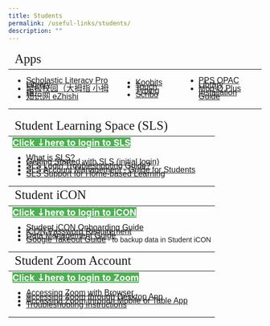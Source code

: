 ```yaml
---
title: Students
permalink: /useful-links/students/
description: ""
---
```

<table style="font-size:16px">
<thead>
	<tr><td colspan="3" style="font-family:impact; font-size:25px">Apps</td></tr>
	</thead>
	<tbody>
		<tr>
			<td style="border: solid 0px black">
				<ul>
					<li style="line-height:0.5; font-family:arial; font-size:16px"><a href="https://slz02.scholasticlearningzone.com/resources/dp-int/dist/#/login3/SGPDT3K" target="_blank">Scholastic Literacy Pro Library</a></li>
					<li style="line-height:0.5; font-family:arial; font-size:16px"><a href="https://zbschools.sg/" target="_blank">早报校园（大拇指 小拇指）</a></li>
					<li style="line-height:0.5; font-family:arial; font-size:16px"><a href="https://www.ezhishi.net/Contents/" target="_blank">知识网 eZhishi</a></li>
				</ul>
			</td>
			<td style="border: solid 0px black">
				<ul>
					<li style="line-height:0.5; font-family:arial; font-size:16px"><a href="https://member.koobits.com/" target="_blank">Koobits</a></li>
					<li style="line-height:0.5; font-family:arial; font-size:16px"><a href="http://www.mindclickonline.com/" target="_blank">Touch Typing</a></li>
					<li style="line-height:0.5; font-family:arial; font-size:16px"><a href="https://www.literatu.com" target="_blank">Scribo</a></li>
				</ul>
		</td>
		<td style="border: solid 0px black">
			<ul>
				<li style="line-height:0.5; font-family:arial; font-size:16px"><a href="https://schoolibrary.moe.edu.sg/punggolpri/cgi-bin/spydus.exe/MSGTRN/WPAC/HOME" target="_blank">PPS OPAC Library</a></li>
			<li style="line-height:0.5; font-family:arial; font-size:16px"><a href="https://plus.moo-o.com/" target="_blank">Moo-O Plus</a><br>	
					<a href="/files/Student/Moo_O/MooO_Student_Installation_Guide2020.pdf" target="_blank">Installation Guide</a></li>
			</ul>
				</td>
		</tr>
	</tbody>
	</table>
<table style="font-size:16px">
<thead>
	<tr><td style="font-family:impact; font-size:25px">Student Learning Space (SLS)</td></tr>
</thead>
<!--SLS-->
<tbody>
		<tr>
			<td style="border: solid 0px black"><a href="https://learning.moe.edu.sg/" target="_blank" style="font-weight:bold; font-size:18px; background-color: #4CAF50; color:white">Click ⇣here to login to SLS</a>
				<ul>
				<li style="line-height:0.5; font-family:arial; font-size:16px"><a href="https://www.youtube.com/watch?v=eKIHRVWxYPI" target="_blank">What is SLS?</a></li>
				<li style="line-height:0.5; font-family:arial; font-size:16px"><a href="/files/Student/SLS/Getting_Started_with_SLS.pdf" target="_blank">Getting Started with SLS (initial login)</a></li>
				<li style="line-height:0.5; font-family:arial; font-size:16px"><a href="https://static.learning.moe.edu.sg/UserGuide/login-troubleshooting.html" target="_blank">SLS Login Troubleshooting Guide?</a></li>
				<li style="line-height:0.5; font-family:arial; font-size:16px"><a href="/files/Student/SLS/sls_acct_mgmt_guide.pdf" target="_blank">SLS Account Management - Guide for Students</a></li>
				<li style="line-height:0.5; font-family:arial; font-size:16px"><a href="/files/Student/SLS/SLS_Support_for_HBL.pdf">SLS Support for Home-based Learning</a></li>
				</ul>
			</td>
		</tr>
</tbody>
<!--Student iCON-->
<thead>
	<tr><td style="font-family:impact; font-size:25px">Student iCON</td></tr>
</thead>
<tbody>
		<tr>
			<td style="border: solid 0px black"><a href="https://workspace.google.com/dashboard" target="_blank" style="font-weight:bold; font-size:18px; background-color: #4CAF50; color:white">Click ⇣here to login to iCON</a>
				<ul>
<!--23 Oct 2023-OB-Link not working
				<li style="line-height:0.5; font-family:arial; font-size:16px"><a target="_blank" href="https://drive.google.com/file/d/1GjW93FmNQh-KE_ZFXEla6WhfwilkJlPV/view?usp=sharing">iCON Password Requirement</a></li>
			<li style="line-height:0.5; font-family:arial; font-size:16px"><a target="_blank" href="https://drive.google.com/file/d/1xfODmtFNFVDerq98M8DEz0lOUSBk2-o0/view">Onboarding Guide - using Chromebook</a></li>
				<li style="line-height:0.5; font-family:arial; font-size:16px"><a target="_blank" href="https://drive.google.com/file/d/1kACPz5QDLl_LtL3YdZDgOwqEP7Tsju2g/view">Onboarding Guide - using Google Chrome from any devices e.g. iPad, HP Laptop</a></li>
-->
					<li style="line-height:0.5; font-family:arial; font-size:16px"><a href="/files/Student/ICON/student_icon_onboarding_guide.pdf" target="_blank" class="noicon">Student iCON Onboarding Guide</a></li>
					<li style="line-height:0.5; font-family:arial; font-size:16px"><a href="/files/Student/ICON/icon_password_requirements.pdf" target="_blank">iCON Password Requirement</a></li>
					<li style="line-height:0.5; font-family:arial; font-size:16px"><a href="/files/Student/ICON/quick_guide_on_student_icon_data_management.pdf" target="_blank">Data Management Guide</a><span style="font-size:14px"></span></li>
					<li style="line-height:0.5; font-family:arial; font-size:16px"><a href="/files/Student/ICON/google_takeout_guide_for_student_icon.pdf" target="_blank">Google Takeout Guide</a><span style="font-size:14px"> - to backup data in Student iCON</span></li>
				</ul>
			</td>
	</tr>
</tbody>
<!--Student Zoom-->
<thead>
	<tr><td style="font-family:impact; font-size:25px">Student Zoom Account</td></tr>
</thead>
<tbody>
		<tr>
			<td style="border: solid 0px black"><a href="https://students-edu-sg.zoom.us/" target="_blank" style="font-weight:bold; font-size:18px; background-color: #4CAF50; color:white">Click ⇣here to login to Zoom</a>
			<ul>
				<li style="line-height:0.5; font-family:arial; font-size:16px"><a href="/files/Student/Zoom/Access_Zoom_Browser.pdf" target="_blank">Accessing Zoom with Browser</a></li>
			<li style="line-height:0.5; font-family:arial; font-size:16px"><a href="/files/Student/Zoom/Access_Zoom_DesktopApp.pdf" target="_blank">Accessing Zoom through Desktop App</a></li>
			<li style="line-height:0.5; font-family:arial; font-size:16px"><a href="/files/Student/Zoom/Access_Zoom_Mobile_TabletApp.pdf" target="_blank">Accessing Zoom through Mobile or Table App</a></li>
		<li style="line-height:0.5; font-family:arial; font-size:16px"><a href="/files/Student/Zoom/Zoom_Troubleshooting.pdf" target="_blank">Troubleshooting Instructions</a></li></ul></td>
		</tr>
</tbody>
</table>